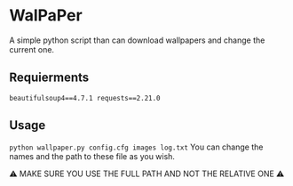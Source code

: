 # WalPaPer
A simple python script than can download wallpapers and change the current one.

## Requierments
`
beautifulsoup4==4.7.1
requests==2.21.0
`

## Usage
`python wallpaper.py config.cfg images log.txt`
You can change the names and the path to these file as you wish.

:warning: MAKE SURE YOU USE THE FULL PATH AND NOT THE RELATIVE ONE :warning:
